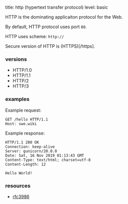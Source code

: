 title: http (hypertext transfer protocol)
level: basic

HTTP is the dominating applicaiton protocol for the Web.

By default, HTTP protocol uses port `80`.

HTTP uses scheme: `http://`

Secure version of HTTP is (HTTPS)[/https].

### versions

* HTTP/1.0
* HTTP/1.1
* HTTP/2
* HTTP/3

### examples

Example request:

    GET /hello HTTP/1.1
    Host: swe.wiki

Example response:

    HTTP/1.1 200 OK
    Connection: keep-alive
    Server: gunicorn/20.0.0
    Date: Sat, 16 Nov 2019 01:13:43 GMT
    Content-Type: text/html; charset=utf-8
    Content-Length: 12

    Hello World!

### resources

* [rfc3986](https://tools.ietf.org/html/rfc3986)
